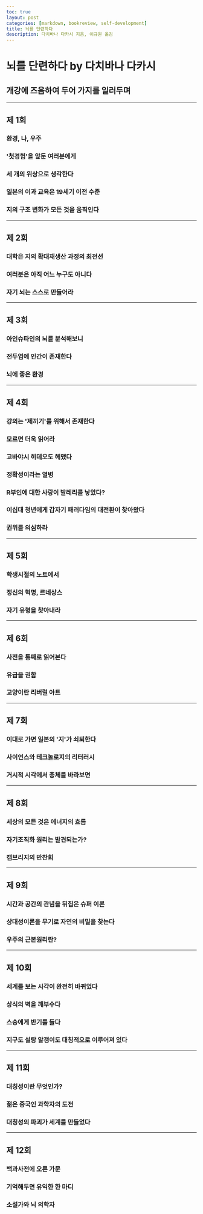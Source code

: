 ```yaml
---
toc: true
layout: post
categories: [markdown, bookreview, self-development]
title: 뇌를 단련하다
description: 다치바나 다카시 지음, 이규원 옮김
---
```


# 뇌를 단련하다 by 다치바나 다카시

## 개강에 즈음하여 두어 가지를 일러두며

---
## 제 1회
### 환경, 나, 우주

### '첫경험'을 앞둔 여러분에게

### 세 개의 위상으로 생각한다

### 일본의 이과 교육은 19세기 이전 수준

### 지의 구조 변화가 모든 것을 움직인다

___
## 제 2회
### 대학은 지의 확대재생산 과정의 최전선

### 여러분은 아직 어느 누구도 아니다

### 자기 뇌는 스스로 만들어라

___
## 제 3회
### 아인슈타인의 뇌를 분석해보니

### 전두엽에 인간이 존재한다

### 뇌에 좋은 환경

___
## 제 4회
### 강의는 '제끼기'를 위해서 존재한다

### 모르면 더욱 읽어라

### 고바야시 히데오도 헤맸다

### 정확성이라는 열병

### R부인에 대한 사랑이 발레리를 낳았다?

### 이십대 청년에게 갑자기 패러다임의 대전환이 찾아왔다

### 권위를 의심하라

___
## 제 5회
### 학생시절의 노트에서

### 정신의 혁명, 르네상스

### 자기 유형을 찾아내라

___
## 제 6회
### 사전을 통째로 읽어본다

### 유급을 권함

### 교양이란 리버럴 아트

___
## 제 7회
### 이대로 가면 일본의 '지'가 쇠퇴한다

### 사이언스와 테크놀로지의 리터러시

### 거시적 시각에서 총체를 바라보면

___
## 제 8회
### 세상의 모든 것은 에너지의 흐름

### 자기조직화 원리는 발견되는가?

### 캠브리지의 만찬회

___
## 제 9회
### 시간과 공간의 관념을 뒤집은 슈퍼 이론

### 상대성이론을 무기로 자연의 비밀을 찾는다

### 우주의 근본원리란?

___
## 제 10회
### 세계를 보는 시각이 완전히 바뀌었다

### 상식의 벽을 깨부수다

### 스승에게 반기를 들다

### 지구도 설탕 알갱이도 대칭적으로 이루어져 있다

___
## 제 11회
### 대칭성이란 무엇인가?

### 젊은 중국인 과학자의 도전

### 대칭성의 파괴가 세계를 만들었다

___
## 제 12회
### 백과사전에 오른 가문

### 기억해두면 유익한 한 마디

### 소설가와 뇌 의학자




